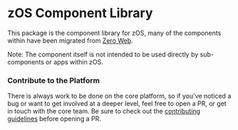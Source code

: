 # zOS Component Library

This package is the component library for zOS, many of the components within have been migrated from [Zero Web](https://github.com/m3m3n70/zero-web).

Note: The component itself is not intended to be used directly by sub-components or apps within zOS.

### Contribute to the Platform
There is always work to be done on the core platform, so if you've noticed a bug or want to get involved at a deeper level, feel free to open a PR, or get in touch with the core team. Be sure to check out the [contributing guidelines](CONTRIBUTING.md) before opening a PR.

